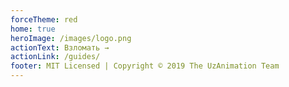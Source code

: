 ```yaml
---
forceTheme: red
home: true
heroImage: /images/logo.png
actionText: Взломать →
actionLink: /guides/ 
footer: MIT Licensed | Copyright © 2019 The UzAnimation Team
---
```


